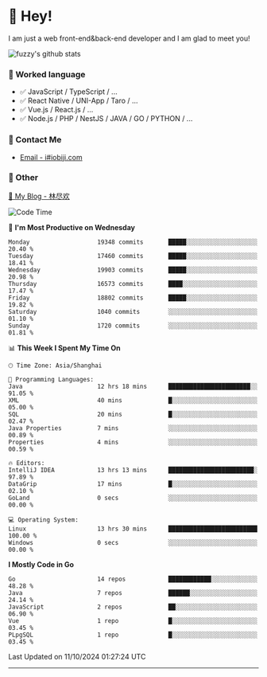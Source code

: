 # 👋 Hey!

I am just a web front-end&back-end developer and I am glad to meet you!

![fuzzy's github stats](https://github-readme-stats.vercel.app/api?username=JaydenForYou&&show_icons=true&&title_color=1abc9c&&icon_color=1abc9c)


### 📝 Worked language

- ✅ JavaScript / TypeScript / ...
- ✅ React Native / UNI-App / Taro / ...
- ✅ Vue.js / React.js / ...
- ✅ Node.js / PHP / NestJS / JAVA / GO / PYTHON / ...

### 📮 Contact Me

- [Email - i#iobiji.com](mailto:i@iobiji.com)


### 🤪 Other

[📌 My Blog - 林尽欢](https://iobiji.com)

<!--START_SECTION:waka-->
![Code Time](http://img.shields.io/badge/Code%20Time-1%2C097%20hrs%2012%20mins-blue)

📅 **I'm Most Productive on Wednesday** 

```text
Monday                   19348 commits       █████░░░░░░░░░░░░░░░░░░░░   20.40 % 
Tuesday                  17460 commits       █████░░░░░░░░░░░░░░░░░░░░   18.41 % 
Wednesday                19903 commits       █████░░░░░░░░░░░░░░░░░░░░   20.98 % 
Thursday                 16573 commits       ████░░░░░░░░░░░░░░░░░░░░░   17.47 % 
Friday                   18802 commits       █████░░░░░░░░░░░░░░░░░░░░   19.82 % 
Saturday                 1040 commits        ░░░░░░░░░░░░░░░░░░░░░░░░░   01.10 % 
Sunday                   1720 commits        ░░░░░░░░░░░░░░░░░░░░░░░░░   01.81 % 
```


📊 **This Week I Spent My Time On** 

```text
🕑︎ Time Zone: Asia/Shanghai

💬 Programming Languages: 
Java                     12 hrs 18 mins      ███████████████████████░░   91.05 % 
XML                      40 mins             █░░░░░░░░░░░░░░░░░░░░░░░░   05.00 % 
SQL                      20 mins             █░░░░░░░░░░░░░░░░░░░░░░░░   02.47 % 
Java Properties          7 mins              ░░░░░░░░░░░░░░░░░░░░░░░░░   00.89 % 
Properties               4 mins              ░░░░░░░░░░░░░░░░░░░░░░░░░   00.59 % 

🔥 Editors: 
IntelliJ IDEA            13 hrs 13 mins      ████████████████████████░   97.89 % 
DataGrip                 17 mins             █░░░░░░░░░░░░░░░░░░░░░░░░   02.10 % 
GoLand                   0 secs              ░░░░░░░░░░░░░░░░░░░░░░░░░   00.00 % 

💻 Operating System: 
Linux                    13 hrs 30 mins      █████████████████████████   100.00 % 
Windows                  0 secs              ░░░░░░░░░░░░░░░░░░░░░░░░░   00.00 % 
```

**I Mostly Code in Go** 

```text
Go                       14 repos            ████████████░░░░░░░░░░░░░   48.28 % 
Java                     7 repos             ██████░░░░░░░░░░░░░░░░░░░   24.14 % 
JavaScript               2 repos             ██░░░░░░░░░░░░░░░░░░░░░░░   06.90 % 
Vue                      1 repo              █░░░░░░░░░░░░░░░░░░░░░░░░   03.45 % 
PLpgSQL                  1 repo              █░░░░░░░░░░░░░░░░░░░░░░░░   03.45 % 
```




 Last Updated on 11/10/2024 01:27:24 UTC
<!--END_SECTION:waka-->
---
